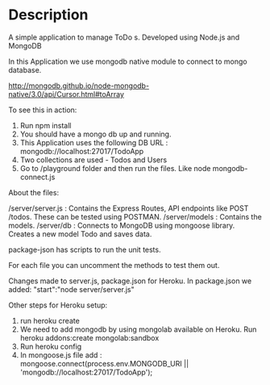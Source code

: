 # Description
A simple application to manage ToDo s. Developed using Node.js and MongoDB

In this Application we use mongodb native module to connect to mongo database.

http://mongodb.github.io/node-mongodb-native/3.0/api/Cursor.html#toArray

To see this in action:

1. Run npm install
2. You should have a mongo db up and running.
3. This Application uses the following
    DB URL : mongodb://localhost:27017/TodoApp
4. Two collections are used - Todos and Users    
5. Go to /playground folder and then run the files. Like node mongodb-connect.js

About the files:

/server/server.js : Contains the Express Routes, API endpoints like POST /todos. These can be tested using POSTMAN.
/server/models : Contains the models.
/server/db : Connects to MongoDB using mongoose library. Creates a new model Todo and saves data.

package-json has scripts to run the unit tests.

For each file you can uncomment the methods to test them out.

Changes made to server.js, package.json for Heroku.
In package.json we added: "start":"node server/server.js"

Other steps for Heroku setup:
1. run heroku create
2. We need to add mongodb by using mongolab available on Heroku.
    Run heroku addons:create mongolab:sandbox
3. Run heroku config
4. In mongoose.js file add : mongoose.connect(process.env.MONGODB_URI || 'mongodb://localhost:27017/TodoApp');
